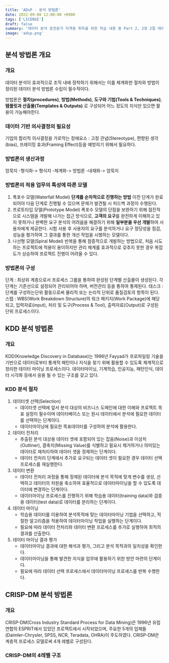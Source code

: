 ```yaml
---
title: 'ADsP - 분석 방법론'
date: 2022-09-08 12:00:00 +0900
tags: ['LICENSE']
draft: false
summary: '데이터 분석 준전문가 자격증 취득을 위한 학습 내용 중 Part 2, 2장 2절 데이터 분석 기획의 이해 챕터 정리 내용'
image: 'adsp.png'
---
```


## 분석 방법론 개요

### 개요
데이터 분석이 효과적으로 조직 내에 정착하기 위해서는 이를 체계화한 절차와 방법이 정리된 데이터 분석 방법론 수립이 필수적이다.

방법론은 **절차(procedures)**, **방법(Methods)**, **도구와 기법(Tools & Techniques)**, **템플릿과 산출물(Templates & Outputs)** 로 구성되어 어느 정도의 지식만 있으면 활용이 가능해야한다.

### 데이터 기반 의사결정의 필요성
기업의 합리적 의사결정을 가로막는 장애요소 : 고정 관념(Stereotype), 편향된 생각(bias), 프레이밍 효과(Framing Effect)등을 예방히기 위해서 필요하다.

### 방법론의 생산과정
암묵지 -형식화-> 형식지 -체계화-> 방법론 -내재화-> 암묵지

### 방법론의 적용 업무의 특성에 따른 모델

1. 폭포수 모델(Waterfall Model)
   **단계를 순차적으로 진행하는 방법** 이전 단계가 완료되어야 다음 단계로 진행될 수 있으며 문제가 발견될 시 피드백 과정이 수행된다.
2. 프로토타입 모델(Prototype Model)
   폭포수 모델의 단점을 보완하기 위해 점진적으로 시스템을 개발해 나가는 접근 방식으로, **고객의 요구**를 완전하게 이해하고 있지 못하거나 완벽한 요구 분석의 어려움을 해결하기 위해 **일부분을 우선 개발**하여 사용자에게 제공한다. 시험 사용 후 사용자의 요구를 분석하거나 요구 정당성을 점검, 성능을 평가하여 그 결과를 통한 개선 작업을 시행하는 모델이다.
3. 나선형 모델(Spiral Model)
   반복을 통해 점증적으로 개발하는 방법으로, 처음 시도하는 프로젝트에 적용이 용이하지만 관리 체계를 효과적으로 갖추지 못한 경우 복잡도가 상승하여 프로젝트 진행이 어려울 수 있다.

### 방법론의 구성
단계 : 최상위 계층으로서 프로세스 그룹을 통하여 완성된 단계별 산출물이 생성된다. 각 단계는 기준선으로 설정되어 관리되어야 하며, 버전관리 등을 통하여 통제된다.
태스크 : 단계를 구성하는단위 활동으로써 물리적 또는 논리적 단위로 품질검토의 항목이 된다.
스탭 : WBS(Work Breakdown Structure)의 워크 패키지(Work Package)에 해당되고, 입력자료(input), 처리 및 도구(Process & Tool), 출력자료(Output)로 구성된 단위 프로세스이다.

## KDD 분석 방법론

### 개요
KDD(Knowledge Discovery in Database)는 1996년 Fayyad가 프로파일링 기술을 기반으로 데이터로부터 통계적 패턴이나 지식을 찾기 위해 활용할 수 있도록 체계적으로 정리한 데이터 마이닝 프로세스이다. 데이터마이닝, 기계학습, 인공지능, 패턴인식, 데이터 시각화 등에서 응용 될 수 있는 구조를 갖고 있다.

### KDD 분석 절차
1) 데이터셋 선택(Selection)
   - 데이터셋 선택에 앞서 분석 대상의 비즈니스 도메인에 대한 이해와 프로젝트 목표 설정이 필수이며 데이터베이스 또는 원시 데이터에서 분석에 필요한 데이터를 선택하는 단계이다.
   - 데이터마이닝에 필요한 목표데이터를 구성하여 분석에 활용한다.
2) 데이터 전처리
   - 추출된 분석 대상용 데이터 셋에 포함되어 있는 잡음(Noise)과 이상치(Outliner), 결축치(Missing Value)를 식별하고 필요시 제거하거나 의미있는 데이터로 재처리하여 데이터 셋을 정제하는 단계이다.
   - 데이터 전처리 단계에서 추가로 요구되는 데이터 셋이 필요한 경우 데이터 선택 프로세스를 재실행한다.
3) 데이터 변환
   - 데이터 전처리 과정을 통해 정제된 데이터에 분석 목적에 맞게 변수를 생성, 선택하고 데이터의 차원을 축소하여 효율적으로 데이터마이닝을 할 수 있도록 데이터에 변경하는 단계이다.
   - 데이터마이닝 프로세스를 진행하기 위해 학습용 데이터(training data)와 검증용 데이터(test data)로 데이터를 분리하는 단계이다.
4) 데이터 마이닝
   - 학습용 데이터를 이용하여 분석목적에 맞는 데이터마이닝 기법을 선택하고, 적절한 알고리즘을 적용하여 데이터마이닝 작업을 실행하는 단계이다.
   - 필요에 따라 데이터 전처리와 데이터 변환 프로세스를 추가로 실행하여 최적의 결과를 산출한다.
5) 데이터 마이닝 결과 평가
   - 데이터마이닝 결과에 대한 해석과 평가, 그리고 분석 목적과의 일치성을 확인한다.
   - 데이터마이닝을 통해 발견한 지식을 업무에 활용하기 위한 방안 마련의 단계이다.
   - 필요에 따라 데이터 선택 프로세스에서 데이터마이닝 프로세스를 반복 수행한다.

## CRISP-DM 분석 방법론

### 개요
CRISP-DM(Cross Industry Standard Process for Data Mining)은 1996년 유럽 연합의 ESPRIT에서 있었던 프로젝트에서 시작되었으며, 주요한 5개의 업체들(Daimler-Chrysler, SPSS, NCR, Teradata, OHRA)이 주도하였다. CRISP-DM은 계층적 프로세스 모델로써 4개 레벨로 구성된다.

### CRISP-DM의 4레벨 구조

